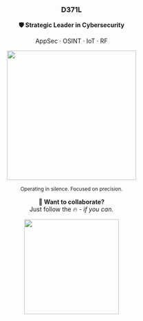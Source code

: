 <h3 align="center">D371L</h2>
<p align="center"><b>🛡️ Strategic Leader in Cybersecurity</b></p>
<p align="center">AppSec · OSINT · IoT · RF</p>

<p align="center">
  <img src="https://user-images.githubusercontent.com/74038190/212284115-f47cd8ff-2ffb-4b04-b5bf-4d1c14c0247f.gif" width="300"/>
</p>

<p align="center"><sub>Operating in silence. Focused on precision.</sub></p>

<p align="center">
  <b>🧿 Want to collaborate?</b><br>
  Just follow the 🔥 - <i>if you can.</i>
</p>

<p align="center">
  <img src="https://user-images.githubusercontent.com/74038190/214644145-264f4759-7633-441e-9d67-d8dda9d50d26.gif" width="220"/>
</p>
